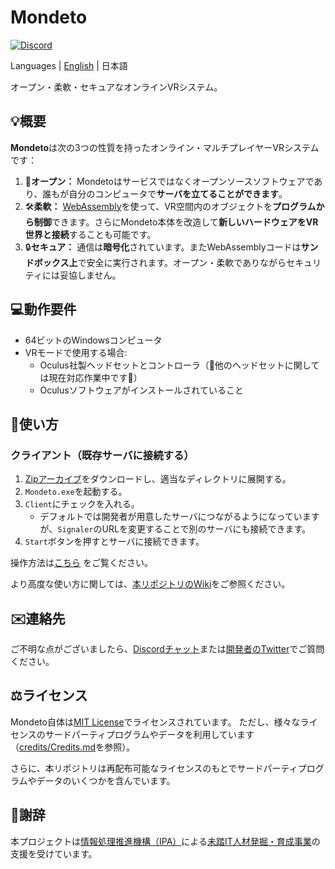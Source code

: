 # Mondeto
[![Discord](https://img.shields.io/discord/776494294756360222?label=discord)](https://discord.gg/XKQtmT2XxP)

Languages | [English](README.md) | 日本語

オープン・柔軟・セキュアなオンラインVRシステム。

## 💡概要
**Mondeto**は次の3つの性質を持ったオンライン・マルチプレイヤーVRシステムです：
1. 📖**オープン：** Mondetoはサービスではなくオープンソースソフトウェアであり、誰もが自分のコンピュータで**サーバを立てることができます**。
2. 🛠️**柔軟：** [WebAssembly](https://webassembly.org/)を使って、VR空間内のオブジェクトを**プログラムから制御**できます。さらにMondeto本体を改造して**新しいハードウェアをVR世界と接続**することも可能です。
3. 🔒**セキュア：** 通信は**暗号化**されています。またWebAssemblyコードは**サンドボックス上**で安全に実行されます。オープン・柔軟でありながらセキュリティには妥協しません。

## 💻動作要件
- 64ビットのWindowsコンピュータ
- VRモードで使用する場合:
    - Oculus社製ヘッドセットとコントローラ（🙇他のヘッドセットに関しては現在対応作業中です🚧）
    - Oculusソフトウェアがインストールされていること

## 🚀使い方
### クライアント（既存サーバに接続する）
1. [Zipアーカイブ](https://github.com/tana/Mondeto/releases/download/v0.0.1/Mondeto_0.0.1_WindowsBinary.zip)をダウンロードし、適当なディレクトリに展開する。
1. `Mondeto.exe`を起動する。
1. `Client`にチェックを入れる。    
    - デフォルトでは開発者が用意したサーバにつながるようになっていますが、`Signaler`のURLを変更することで別のサーバにも接続できます。
1. `Start`ボタンを押すとサーバに接続できます。

操作方法は[こちら](https://github.com/tana/Mondeto/wiki/Controls) をご覧ください。

より高度な使い方に関しては、[本リポジトリのWiki](https://github.com/tana/Mondeto/wiki)をご参照ください。

## ✉️連絡先
ご不明な点がございましたら、[Discordチャット](https://discord.gg/XKQtmT2XxP)または[開発者のTwitter](https://twitter.com/tana_ash)でご質問ください。

## ⚖️ライセンス
Mondeto自体は[MIT License](LICENSE)でライセンスされています。
ただし、様々なライセンスのサードパーティプログラムやデータを利用しています（[credits/Credits.md](credits/Credits.md)を参照）。

さらに、本リポジトリは再配布可能なライセンスのもとでサードパーティプログラムやデータのいくつかを含んでいます。

## 🙏謝辞
本プロジェクトは[情報処理推進機構（IPA）](https://www.ipa.go.jp/)による[未踏IT人材発掘・育成事業](https://www.ipa.go.jp/jinzai/mitou/portal_index.html)の支援を受けています。